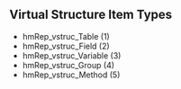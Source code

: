 ## Virtual Structure Item Types

* hmRep_vstruc_Table (1)
* hmRep_vstruc_Field (2)
* hmRep_vstruc_Variable (3)
* hmRep_vstruc_Group (4)
* hmRep_vstruc_Method (5)

